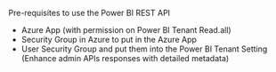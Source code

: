 Pre-requisites to use the Power BI REST API

- Azure App (with permission on Power BI Tenant Read.all)
- Security Group in Azure to put in the Azure App
- User Security Group and put them into the Power BI Tenant Setting (Enhance admin APIs responses with detailed metadata)
